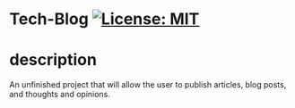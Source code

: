 # Tech-Blog [![License: MIT](https://img.shields.io/badge/License-MIT-green.svg)](https://opensource.org/licenses/MIT)

# description
An unfinished project that will allow the user to publish articles, blog posts, and thoughts and opinions.
